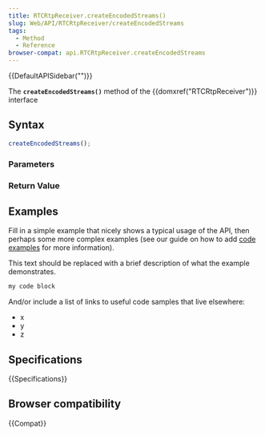 ```yaml
---
title: RTCRtpReceiver.createEncodedStreams()
slug: Web/API/RTCRtpReceiver/createEncodedStreams
tags:
  - Method
  - Reference
browser-compat: api.RTCRtpReceiver.createEncodedStreams
---
```

{{DefaultAPISidebar("")}}

The **`createEncodedStreams()`** method of the {{domxref("RTCRtpReceiver")}} interface 

## Syntax

```js
createEncodedStreams();
```

### Parameters



### Return Value



## Examples

Fill in a simple example that nicely shows a typical usage of the API, then perhaps some more complex examples (see our guide on how to add [code examples](/en-US/docs/MDN/Contribute/Structures/Code_examples) for more information).

This text should be replaced with a brief description of what the example demonstrates.

```js
my code block
```

And/or include a list of links to useful code samples that live elsewhere:

*   x
*   y
*   z

## Specifications

{{Specifications}}

## Browser compatibility

{{Compat}}

